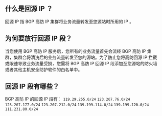 ## 什么是回源 IP ？
回源 IP 指 BGP 高防 IP 集群将业务流量转发至您源站时所用的 IP 。

## 为何要放行回源 IP 段？
当您使用 BGP 高防 IP 服务后，您所有的业务流量首先会流经 BGP 高防 IP 集群，集群会将清洗后的业务流量转发至您的源站。为了防止您将高防回源 IP 拦截或限速导致业务流量受损，您需将 BGP 高防 IP 回源 IP 段添加至您源站的防火墙或者其他主机安全防护软件的白名单中。

## 回源 IP 段有哪些？
BGP 高防 IP 的回源 IP 段有：
`119.29.255.0/24`
`123.207.76.0/24`
`123.207.177.0/24`
`123.207.212.0/24`
`139.199.114.0/24`
`139.199.120.0/24`
`111.231.80.0/24`
